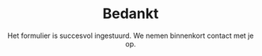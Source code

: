 ---
title: Bedankt
subtitle: >
  Het formulier is succesvol ingestuurd. We nemen binnenkort contact met je op.
image: /images/svg-illustrations/faq.svg
---